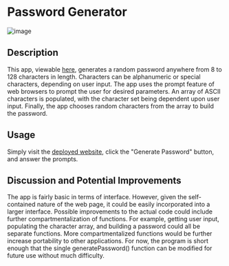 # Password Generator

![image](https://user-images.githubusercontent.com/64618290/98434213-8be7e580-2082-11eb-93a1-88a46c36dd32.png)
## Description
This app, viewable <a href='https://koldenblue.github.io/password-generator/'>here</a>, generates a random password anywhere from 8 to 128 characters in length. Characters can be alphanumeric or special characters, depending on user input. The app uses the prompt feature of web browsers to prompt the user for desired parameters. An array of ASCII characters is populated, with the character set being dependent upon user input. Finally, the app chooses random characters from the array to build the password.

## Usage
Simply visit the <a href='https://koldenblue.github.io/password-generator/'>deployed website</a>, click the "Generate Password" button, and answer the prompts.

## Discussion and Potential Improvements
The app is fairly basic in terms of interface. However, given the self-contained nature of the web page, it could be easily incorporated into a larger interface. Possible improvements to the actual code could include further compartmentalization of functions. For example, getting user input, populating the character array, and building a password could all be separate functions. More compartmentalized functions would be further increase portability to other applications. For now, the program is short enough that the single generatePassword() function can be modified for future use without much difficulty.

